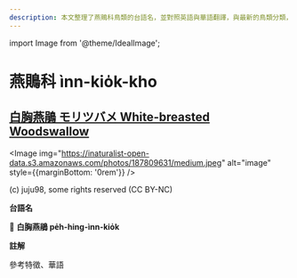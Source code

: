 ```yaml
---
description: 本文整理了燕鵙科鳥類的台語名，並對照英語與華語翻譯，與最新的鳥類分類，期待能夠供未來的台語鳥類圖鑑當作參考
---
```


import Image from '@theme/IdealImage';

# 燕鵙科 ìnn-kio̍k-kho

## [白胸燕鵑 モリツバメ White-breasted Woodswallow](https://ebird.org/species/whbwoo4)

<Image img="https://inaturalist-open-data.s3.amazonaws.com/photos/187809631/medium.jpeg" alt="image" style={{marginBottom: '0rem'}} />

<div className="image-caption">
(c) juju98, some rights reserved (CC BY-NC)
</div>

**台語名**

🎯 **白胸燕鵑 pe̍h-hing-ìnn-kio̍k**

**註解**

參考特徵、華語
